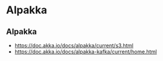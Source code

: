 # Alpakka


## Alpakka 
- https://doc.akka.io/docs/alpakka/current/s3.html
- https://doc.akka.io/docs/alpakka-kafka/current/home.html
